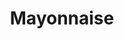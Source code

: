 ---
layout: recette
categories: [recettes]
hidden: true
lang: fr
sitemap: true
title: Mayonnaise
type: condiment
recettes:
  À la Main: 
    ingredients: 
      - nom: huile de tournesol
        qte: 150
        unite: mL
        variable: true
      - nom: jaune d'oeuf
        qte: 1
      - nom: moutarde de Dijon
        qte: 1
        unite: cuillère à soupe
      - nom: vinaigre de vin rouge
        qte: 1
        unite: cuillère à café
    preconditions:
      - Tous les ingrédients doivent être à température ambiante
    etapes:
      - label: "Préparation"
        details:
          - Verser le jaune d'oeuf et la moutarde dans un saladier
          - Mélanger au fouet
          - Ajouter un tout petit peu d'huile
          - Mélanger au fouet jusqu'à ce que ça commence à changer de texture
          - Émulsifier la préparation en versant progressivement l'huile tout en fouettant
          - Saler et poivrer
          - Ajouter le vinaigre et mélanger
  Au Mixeur:
    ingredients: 
      - nom: huile de tournesol
        qte: 150
        unite: mL
        variable: true
      - nom: oeuf
        qte: 1
      - nom: moutarde de Dijon
        qte: 1
        unite: cuillère à soupe
      - nom: vinaigre de vin rouge
        qte: 1
        unite: cuillère à soupe
      - nom: ail
        qte: 1
        unite: gousse
    preconditions:
      - Tous les ingrédients doivent être à température ambiante
      - L'ail est optionnel
    etapes:
      - label: "Préparation"
        details:
          - Hacher l'ail
          - Mettre tous les ingrédients dans un bol
          - Saler et poivrer
          - Mixer jusqu'à ce que ça prenne, en commençant par le fond
---